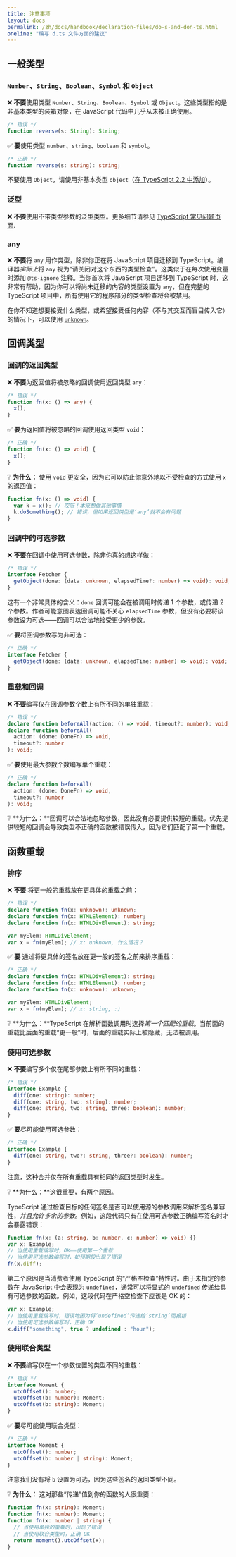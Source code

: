 ```yaml
---
title: 注意事项
layout: docs
permalink: /zh/docs/handbook/declaration-files/do-s-and-don-ts.html
oneline: "编写 d.ts 文件方面的建议"
---
```


## 一般类型

### `Number`、`String`、`Boolean`、`Symbol` 和 `Object`

❌ **不要**使用类型 `Number`、`String`、`Boolean`、`Symbol` 或 `Object`。这些类型指的是非基本类型的装箱对象，在 JavaScript 代码中几乎从未被正确使用。

```ts
/* 错误 */
function reverse(s: String): String;
```

✅ **要**使用类型 `number`、`string`、`boolean` 和 `symbol`。

```ts
/* 正确 */
function reverse(s: string): string;
```

不要使用 `Object`，请使用非基本类型 `object`（[在 TypeScript 2.2 中添加](../release-notes/typescript-2-2.html#object-type)）。

### 泛型

❌ **不要**使用不带类型参数的泛型类型。更多细节请参见 [TypeScript 常见问题页面](https://github.com/Microsoft/TypeScript/wiki/FAQ#why-doesnt-type-inference-work-on-this-interface-interface-foot--).

### any

❌ **不要**将 `any` 用作类型，除非你正在将 JavaScript 项目迁移到 TypeScript。编译器*实际上*将 `any` 视为“请关闭对这个东西的类型检查”。这类似于在每次使用变量时添加 `@ts-ignore` 注释。当你首次将 JavaScript 项目迁移到 TypeScript 时，这非常有帮助，因为你可以将尚未迁移的内容的类型设置为 `any`，但在完整的 TypeScript 项目中，所有使用它的程序部分的类型检查将会被禁用。

在你不知道想要接受什么类型，或希望接受任何内容（不与其交互而盲目传入它）的情况下，可以使用 [`unknown`](/zh/play/#example/unknown-and-never)。

<!-- TODO: 更多 -->

## 回调类型

### 回调的返回类型

<!-- TODO: 重新措辞；这些示例在声明文件的上下文中没有意义 -->

❌ **不要**为返回值将被忽略的回调使用返回类型 `any`：

```ts
/* 错误 */
function fn(x: () => any) {
  x();
}
```

✅ **要**为返回值将被忽略的回调使用返回类型 `void`：

```ts
/* 正确 */
function fn(x: () => void) {
  x();
}
```

❔ **为什么：** 使用 `void` 更安全，因为它可以防止你意外地以不受检查的方式使用 `x` 的返回值：

```ts
function fn(x: () => void) {
  var k = x(); // 哎呀！本来想做其他事情
  k.doSomething(); // 错误，但如果返回类型是‘any’就不会有问题
}
```

### 回调中的可选参数

❌ **不要**在回调中使用可选参数，除非你真的想这样做：

```ts
/* 错误 */
interface Fetcher {
  getObject(done: (data: unknown, elapsedTime?: number) => void): void;
}
```

这有一个非常具体的含义：`done` 回调可能会在被调用时传递 1 个参数，或传递 2 个参数。作者可能意图表达回调可能不关心 `elapsedTime` 参数，但没有必要将该参数设为可选——回调可以合法地接受更少的参数。

✅ **要**将回调参数写为非可选：

```ts
/* 正确 */
interface Fetcher {
  getObject(done: (data: unknown, elapsedTime: number) => void): void;
}
```

### 重载和回调

❌ **不要**编写仅在回调参数个数上有所不同的单独重载：

```ts
/* 错误 */
declare function beforeAll(action: () => void, timeout?: number): void;
declare function beforeAll(
  action: (done: DoneFn) => void,
  timeout?: number
): void;
```

✅ **要**使用最大参数个数编写单个重载：

```ts
/* 正确 */
declare function beforeAll(
  action: (done: DoneFn) => void,
  timeout?: number
): void;
```

❔ **为什么：**回调可以合法地忽略参数，因此没有必要提供较短的重载。优先提供较短的回调会导致类型不正确的函数被错误传入，因为它们匹配了第一个重载。

## 函数重载

### 排序

❌ **不要** 将更一般的重载放在更具体的重载之前：

```ts
/* 错误 */
declare function fn(x: unknown): unknown;
declare function fn(x: HTMLElement): number;
declare function fn(x: HTMLDivElement): string;

var myElem: HTMLDivElement;
var x = fn(myElem); // x: unknown, 什么情况？
```

✅ **要** 通过将更具体的签名放在更一般的签名之前来排序重载：

```ts
/* 正确 */
declare function fn(x: HTMLDivElement): string;
declare function fn(x: HTMLElement): number;
declare function fn(x: unknown): unknown;

var myElem: HTMLDivElement;
var x = fn(myElem); // x: string, :) 
```

❔ **为什么：**TypeScript 在解析函数调用时选择*第一个匹配的重载*。当前面的重载比后面的重载“更一般”时，后面的重载实际上被隐藏，无法被调用。

### 使用可选参数

❌ **不要**编写多个仅在尾部参数上有所不同的重载：

```ts
/* 错误 */
interface Example {
  diff(one: string): number;
  diff(one: string, two: string): number;
  diff(one: string, two: string, three: boolean): number;
}
```

✅ **要**尽可能使用可选参数：

```ts
/* 正确 */
interface Example {
  diff(one: string, two?: string, three?: boolean): number;
}
```

注意，这种合并仅在所有重载具有相同的返回类型时发生。

❔ **为什么：**这很重要，有两个原因。

TypeScript 通过检查目标的任何签名是否可以使用源的参数调用来解析签名兼容性，*并且允许多余的参数*。例如，这段代码只有在使用可选参数正确编写签名时才会暴露错误：

```ts
function fn(x: (a: string, b: number, c: number) => void) {}
var x: Example;
// 当使用重载编写时，OK——使用第一个重载
// 当使用可选参数编写时，如预期般出现了错误
fn(x.diff);
```

第二个原因是当消费者使用 TypeScript 的“严格空检查”特性时。由于未指定的参数在 JavaScript 中会表现为 `undefined`，通常可以将显式的 `undefined` 传递给具有可选参数的函数。例如，这段代码在严格空检查下应该是 OK 的：

```ts
var x: Example;
// 当使用重载编写时，错误地因为将‘undefined’传递给‘string’而报错
// 当使用可选参数编写时，正确 OK
x.diff("something", true ? undefined : "hour");
```

### 使用联合类型

❌ **不要**编写仅在一个参数位置的类型不同的重载：

```ts
/* 错误 */
interface Moment {
  utcOffset(): number;
  utcOffset(b: number): Moment;
  utcOffset(b: string): Moment;
}
```

✅ **要**尽可能使用联合类型：

```ts
/* 正确 */
interface Moment {
  utcOffset(): number;
  utcOffset(b: number | string): Moment;
}
```

注意我们没有将 `b` 设置为可选，因为这些签名的返回类型不同。

❔ **为什么：** 这对那些“传递”值到你的函数的人很重要：

```ts
function fn(x: string): Moment;
function fn(x: number): Moment;
function fn(x: number | string) {
  // 当使用单独的重载时，出现了错误
  // 当使用联合类型时，正确 OK
  return moment().utcOffset(x);
}
```
